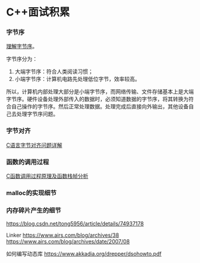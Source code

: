 # C++面试积累
### 字节序
[理解字节序](https://www.ruanyifeng.com/blog/2016/11/byte-order.html)。

字节序分为：
1. 大端字节序：符合人类阅读习惯；
2. 小端字节序：计算机电路先处理低位字节，效率较高。

所以，计算机内部处理大部分是小端字节序，而网络传输、文件存储基本上是大端字节序。硬件设备处理外部传入的数据时，必须知道数据的字节序，将其转换为符合自己操作的字节序。然后正常处理数据。处理完成后直接向外输出，其他设备自己去处理字节序问题。

### 字节对齐
[C语言字节对齐问题详解](https://www.cnblogs.com/clover-toeic/p/3853132.html)

### 函数的调用过程
[C函数调用过程原理及函数栈帧分析](https://segmentfault.com/a/1190000007977460)

### malloc的实现细节
### 内存碎片产生的细节
https://blog.csdn.net/tong5956/article/details/74937178

Linker
https://www.airs.com/blog/archives/38
https://www.airs.com/blog/archives/date/2007/08

如何编写动态库
https://www.akkadia.org/drepper/dsohowto.pdf